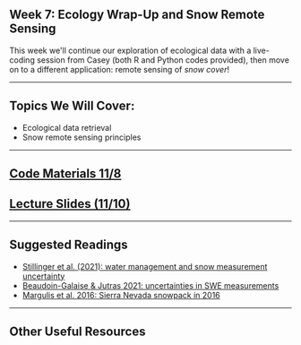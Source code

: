 ## Week 7: Ecology Wrap-Up and Snow Remote Sensing

This week we'll continue our exploration of ecological data with a live-coding session from Casey (both R and Python codes provided), then move on to a different application: remote sensing of _snow cover_!

---------------------------
## Topics We Will Cover:

* Ecological data retrieval
* Snow remote sensing principles

---------------------------
## [Code Materials 11/8](https://github.com/oharac/eds220_ecol_datasets)
## [Lecture Slides (11/10)]() 

---------------------------
## Suggested Readings
* [Stillinger et al. (2021): water management and snow measurement uncertainty](https://drive.google.com/file/d/1u9wGKU--2mPcyiNWB4yaMuohVjV2C4xC/view?usp=sharing)
* [Beaudoin-Galaise & Jutras 2021: uncertainties in SWE measurements](https://drive.google.com/file/d/1qoNz1ELpgSGTdSCaRdFi6nu4xQeF0FhL/view?usp=sharing)
* [Margulis et al. 2016: Sierra Nevada snowpack in 2016](https://drive.google.com/file/d/1YfbsZj5QHIlGIq68RPoB6JzTbdUctfrn/view?usp=sharing)

----------------------------
## Other Useful Resources



